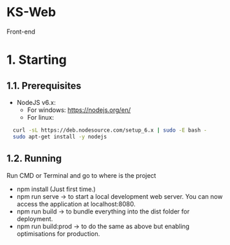 # KS-Web
Front-end
# 1. Starting

## 1.1. Prerequisites
* NodeJS v6.x:
  * For windows: https://nodejs.org/en/
  * For linux:
```sh  
  curl -sL https://deb.nodesource.com/setup_6.x | sudo -E bash -
  sudo apt-get install -y nodejs
```
  
## 1.2. Running
Run CMD or Terminal and go to where is the project
 * npm install (Just first time.)
 * npm run serve -> to start a local development web server. You can now access the application at localhost:8080.
 * npm run build -> to bundle everything into the dist folder for deployment.
 * npm run build:prod -> to do the same as above but enabling optimisations for production.
